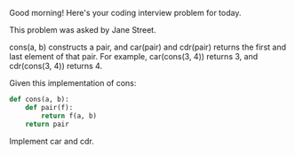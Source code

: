 Good morning! Here's your coding interview problem for today.

This problem was asked by Jane Street.

cons(a, b) constructs a pair, and car(pair) and cdr(pair) returns the first and last element of that pair. For example, car(cons(3, 4)) returns 3, and cdr(cons(3, 4)) returns 4.

Given this implementation of cons:
````python
def cons(a, b):
    def pair(f):
        return f(a, b)
    return pair
````
Implement car and cdr.